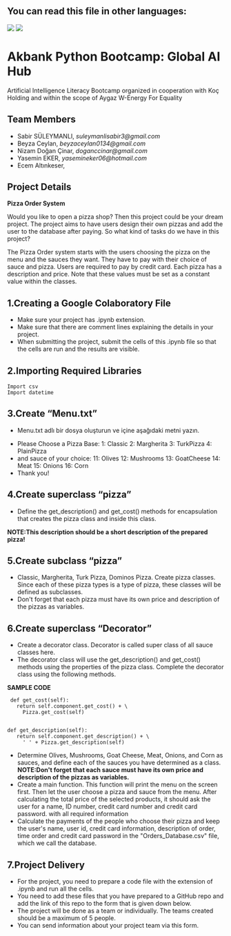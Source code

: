 ## You can read this file in other languages:
<a href="README.en.md"><img src="https://img.shields.io/badge/-ENGLISH-red?style=for-the-badge"></a>
<a href="README.md"><img src="https://img.shields.io/badge/-T%C3%9CRK%C3%87E-red?style=for-the-badge"></a>

# Akbank Python Bootcamp: Global AI Hub
Artificial Intelligence Literacy Bootcamp organized in cooperation with Koç Holding and within the scope of Aygaz W-Energy For Equality

## Team Members
- Sabir SÜLEYMANLI,   _suleymanlisabir3@gmail.com_
- Beyza Ceylan,       _beyzaceylan0134@gmail.com_
- Nizam Doğan Çinar,  _doganccinar@gmail.com_
- Yasemin EKER, _yasemineker06@hotmail.com_
- Ecem Altınkeser, 

## Project Details

**Pizza Order System**


Would you like to open a pizza shop? Then this project could be your dream project. The project aims to have users design their own pizzas and add the user to the database after paying. So what kind of tasks do we have in this project?

The Pizza Order system starts with the users choosing the pizza on the menu and the sauces they want.  They have to pay with their choice of sauce and pizza.  Users are required to pay by credit card.  Each pizza has a description and price.  Note that these values ​​must be set as a constant value within the classes.



## 1.Creating a Google Colaboratory File

- Make sure your project has .ipynb extension.
- Make sure that there are comment lines explaining the details in your project.
- When submitting the project, submit the cells of this .ipynb file so that the cells are run and the results are visible.


## 2.Importing Required Libraries
```
Import csv
Import datetime 
```

## 3.Create “Menu.txt”

- Menu.txt adlı bir dosya oluşturun ve içine aşağıdaki metni yazın.

* Please Choose a Pizza Base: 
1: Classic 
2: Margherita 
3: TurkPizza 
4: PlainPizza 
* and sauce of your choice: 
11: Olives 
12: Mushrooms 
13: GoatCheese 
14: Meat 
15: Onions 
16: Corn 
* Thank you!


## 4.Create superclass “pizza”

- Define the get_description() and get_cost() methods for encapsulation that creates the pizza class and inside this class.

**NOTE:This description should be a short description of the prepared pizza!**


## 5.Create subclass “pizza”
- Classic, Margherita, Turk Pizza, Dominos Pizza. Create pizza classes. Since each of these pizza types is a type of pizza, these classes will be defined as subclasses.
- Don't forget that each pizza must have its own price and description of the pizzas as variables.


## 6.Create superclass “Decorator”
- Create a decorator class. Decorator is called super class of all sauce classes here.
- The decorator class will use the get_description() and get_cost() methods using the properties of the pizza class. Complete the decorator class using the following methods.

**SAMPLE CODE** 

     def get_cost(self):
       return self.component.get_cost() + \
         Pizza.get_cost(self) 


    def get_description(self):
       return self.component.get_description() + \
         ' ' + Pizza.get_description(self) 

- Determine Olives, Mushrooms, Goat Cheese, Meat, Onions, and Corn as sauces, and define each of the sauces you have determined as a class.
 **NOTE:Don't forget that each sauce must have its own price and description of the pizzas as variables.**
- Create a main function. This function will print the menu on the screen first. Then let the user choose a pizza and sauce from the menu. After calculating the total price of the selected products, it should ask the user for a name, ID number, credit card number and credit card password. with all required information 
- Calculate the payments of the people who choose their pizza and keep the user's name, user id, credit card information, description of order, time order and credit card password in the "Orders_Database.csv" file, which we call the database.


## 7.Project Delivery

- For the project, you need to prepare a code file with the extension of .ipynb and run all the cells.
- You need to add these files that you have prepared to a GitHub repo and add the link of this repo to the form that is given down below.
- The project will be done as a team or individually. The teams created should be a maximum of 5 people.
- You can send information about your project team via this form.

